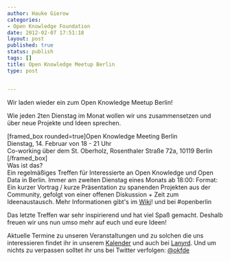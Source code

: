 ```yaml
---
author: Hauke Gierow
categories:
- Open Knowledge Foundation
date: 2012-02-07 17:51:18
layout: post
published: true
status: publish
tags: []
title: Open Knowledge Meetup Berlin
type: post


---
```


Wir laden wieder ein zum Open Knowledge Meetup Berlin!

Wie jeden 2ten Dienstag im Monat wollen wir uns zusammensetzen und über neue Projekte und Ideen sprechen.

[framed_box rounded=true]Open Knowledge Meeting Berlin  
Dienstag, 14. Februar von 18 - 21 Uhr  
Co-working über dem St. Oberholz, Rosenthaler Straße 72a, 10119 Berlin  
[/framed_box]  
Was ist das?  
Ein regelmäßiges Treffen für Interessierte an Open Knowledge und Open Data in Berlin. Immer am zweiten Dienstag eines Monats ab 18:00: Format: Ein kurzer Vortrag / kurze Präsentation zu spanenden Projekten aus der Community, gefolgt von einer offenen Diskussion + Zeit zum Ideenaustausch. Mehr Informationen gibt's im [Wiki](http://wiki.okfn.de/OKberlinmeeting/)! und bei #openberlin

Das letzte Treffen war sehr inspirierend und hat viel Spaß gemacht. Deshalb freuen wir uns nun umso mehr auf euch und eure Ideen!

Aktuelle Termine zu unseren Veranstaltungen und zu solchen die uns interessieren findet ihr in unserem [Kalender](/kalender/) und auch bei [Lanyrd](http://lanyrd.com/profile/okfde/). Und um nichts zu verpassen solltet ihr uns bei Twitter verfolgen: [@okfde](http://twitter.com/okfde)

 